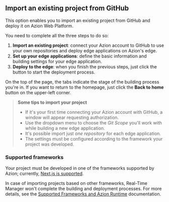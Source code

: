 ## Import an existing project from GitHub

This option enables you to import an existing project from GitHub and deploy it on Azion Web Platform.

You need to complete all the three steps to do so:

1. **Import an existing project**: connect your Azion account to GitHub to use your own repositories and deploy edge applications on Azion's edge.
2. **Set up your edge applications**: define the basic information and building settings for your edge application. 
3. **Deploy to the edge**: when you finish the previous steps, just click the button to start the deployment process. 

On the top of the page, the tabs indicate the stage of the building process you're in. If you want to return to the homepage, just click the **Back to home** button on the upper-left corner.

> **Some tips to import your project**
>
> - If it's your first time connecting your Azion account with GitHub, a window will appear requesting authorization.
> - Use the dropdown menu to choose the *Git Scope* you'll work with while building a new edge application.
> - It's possible import just *one repository* for each edge application.
> - The settings must be configured according to the framework your project was developed. 

### Supported frameworks

Your project must be developed in one of the frameworks supported by Azion; currently, [Next.js is supported](https://www.azion.com/en/documentation/products/edge-application/edge-functions/runtime-api/supported-frameworks/nextjs/).

In case of importing projects based on other frameworks, Real-Time Manager won't complete the building and deployment processes. For more details, see the [Supported Frameworks and Azion Runtime](https://www.azion.com/en/documentation/runtime/overview/) documentation.
